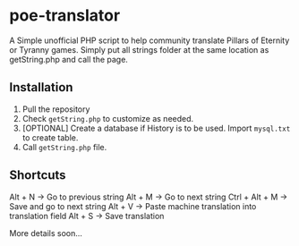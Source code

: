 # poe-translator
A Simple unofficial PHP script to help community translate Pillars of Eternity or Tyranny games. Simply put all strings folder at the same location as getString.php and call the page.

## Installation

1) Pull the repository
2) Check `getString.php` to customize as needed.
3) [OPTIONAL] Create a database if History is to be used. Import `mysql.txt` to create table.
4) Call `getString.php` file.

## Shortcuts

Alt + N -> Go to previous string
Alt + M -> Go to next string
Ctrl + Alt + M -> Save and go to next string
Alt + V -> Paste machine translation into translation field
Alt + S -> Save translation

More details soon...
